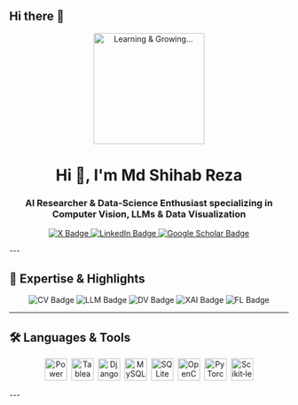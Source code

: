 ## Hi there 👋

<!-- GIF Header -->
<p align="center">
  <img src="https://media.giphy.com/media/3og0IPxMM0erATueVW/giphy.gif" alt="Learning & Growing..." width="200"/>
</p>

<h1 align="center">Hi 👋, I'm <strong>Md Shihab Reza</strong></h1>
<h3 align="center">AI Researcher & Data-Science Enthusiast specializing in Computer Vision, LLMs & Data Visualization</h3>

<p align="center">
  <a href="https://x.com/shihabReza3" target="_blank">
    <img src="https://img.shields.io/badge/X-@shihabReza3-1DA1F2?style=for-the-badge&logo=twitter" alt="X Badge"/>
  </a>
  <a href="https://www.linkedin.com/in/shihabrezaadit/" target="_blank">
    <img src="https://img.shields.io/badge/LinkedIn-Md%20Shihab%20Reza-0077B5?style=for-the-badge&logo=linkedin" alt="LinkedIn Badge"/>
  </a>
  <a href="https://scholar.google.com/citations?user=7OiPbxwAAAAJ&hl=en&authuser=3" target="_blank">
    <img src="https://img.shields.io/badge/Google%20Scholar-Md%20Shihab%20Reza-4285F4?style=for-the-badge&logo=google-scholar" alt="Google Scholar Badge"/>
  </a>
</p>
---


## 💼 Expertise & Highlights

<p align="center">
  <img src="https://img.shields.io/badge/Computer_Vision-✔️-brightgreen?style=flat-square" alt="CV Badge"/>
  <img src="https://img.shields.io/badge/LLMs-✔️-brightgreen?style=flat-square" alt="LLM Badge"/>
  <img src="https://img.shields.io/badge/Data_Visualization-✔️-brightgreen?style=flat-square" alt="DV Badge"/>
  <img src="https://img.shields.io/badge/XAI-✔️-brightgreen?style=flat-square" alt="XAI Badge"/>
  <img src="https://img.shields.io/badge/Federated_Learning-✔️-brightgreen?style=flat-square" alt="FL Badge"/>
</p>

---

## 🛠️ Languages & Tools

<p align="center">
  <!-- Power BI via Simple‑Icons -->
  <img src="https://unpkg.com/simple-icons@v10/icons/microsoftpowerbi.svg" alt="Power BI" width="40" height="40"/>&nbsp;
  <!-- Tableau, Django, MySQL, SQLite, PyTorch, Scikit‑learn via Devicon -->
  <img src="https://cdn.jsdelivr.net/gh/devicons/devicon/icons/tableau/tableau-original.svg" alt="Tableau" width="40" height="40"/>&nbsp;
  <img src="https://cdn.jsdelivr.net/gh/devicons/devicon/icons/django/django-original.svg" alt="Django" width="40" height="40"/>&nbsp;
  <img src="https://cdn.jsdelivr.net/gh/devicons/devicon/icons/mysql/mysql-original.svg" alt="MySQL" width="40" height="40"/>&nbsp;
  <img src="https://cdn.jsdelivr.net/gh/devicons/devicon/icons/sqlite/sqlite-original.svg" alt="SQLite" width="40" height="40"/>&nbsp;
  <img src="https://cdn.jsdelivr.net/gh/devicons/devicon/icons/opencv/opencv-original.svg" alt="OpenCV" width="40" height="40"/>&nbsp;
  <img src="https://cdn.jsdelivr.net/gh/devicons/devicon/icons/pytorch/pytorch-original.svg" alt="PyTorch" width="40" height="40"/>&nbsp;
  <img src="https://cdn.jsdelivr.net/gh/devicons/devicon/icons/scikit-learn/scikit-learn-original.svg" alt="Scikit‑learn" width="40" height="40"/>
</p>
---




